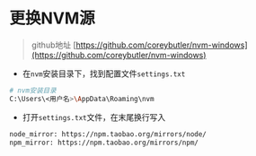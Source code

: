 # 更换NVM源
> github地址 [https://github.com/coreybutler/nvm-windows](https://github.com/coreybutler/nvm-windows)
- 在`nvm`安装目录下，找到配置文件`settings.txt`

```sh
# nvm安装目录
C:\Users\<用户名>\AppData\Roaming\nvm
```

- 打开`settings.txt`文件，在末尾换行写入

```sh
node_mirror: https://npm.taobao.org/mirrors/node/
npm_mirror: https://npm.taobao.org/mirrors/npm/
```